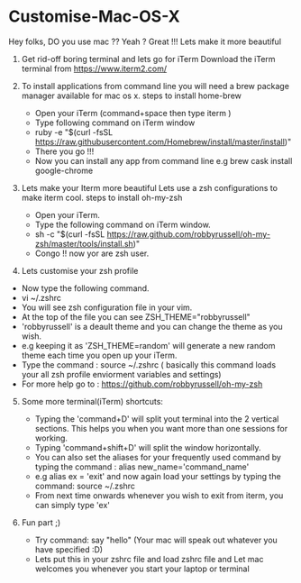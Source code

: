 # Customise-Mac-OS-X
Hey folks, DO you use mac ?? Yeah ? Great !!! 
Lets make it more beautiful 

1. Get rid-off boring terminal and lets go for iTerm
	 Download the iTerm terminal from https://www.iterm2.com/
	 
2. To install applications from command line you will need a brew package manager available for mac os x.
   steps to install home-brew
   - Open your iTerm (command+space then type iterm )
   - Type following command on iTerm window 
   - ruby -e "$(curl -fsSL https://raw.githubusercontent.com/Homebrew/install/master/install)"
   - There you go !!!
   - Now you can install any app from command line e.g brew cask install google-chrome 
   
3. Lets make your Iterm more beautiful
   Lets use a zsh configurations to make iterm cool.
   steps to install oh-my-zsh
   - Open your iTerm.
   - Type the following command on iTerm window.
   - sh -c "$(curl -fsSL https://raw.github.com/robbyrussell/oh-my-zsh/master/tools/install.sh)"
   - Congo !! now yor are zsh user.
   
4. Lets customise your zsh profile 
  - Now type the following command.
  - vi ~/.zshrc
  - You will see zsh configuration file in your vim.
  - At the top of the file you can see ZSH_THEME="robbyrussell"
  - 'robbyrussell' is a deault theme and you can change the theme as you wish.
  - e.g keeping it as 'ZSH_THEME=random' will generate a new random theme each time you open up your iTerm.
  - Type the command : source ~/.zshrc ( basically this command loads your all zsh profile enviorment variables and settings)
  - For more help go to : https://github.com/robbyrussell/oh-my-zsh
  
5. Some more terminal(iTerm) shortcuts:
   - Typing the 'command+D' will split yout terminal into the 2 vertical sections. This helps you when you want more than one    sessions for working.
   - Typing 'command+shift+D' will split the window horizontally.
   - You can also set the aliases for your frequently used command by typing the command : alias new_name='command_name'
   - e.g alias ex = 'exit' and now again load your settings by typing the command: source ~/.zshrc 
   - From next time onwards whenever you wish to exit from iterm, you can simply type 'ex'
  
6. Fun part ;)
   - Try command: say "hello" (Your mac will speak out whatever you have specified :D)
   - Lets put this in your zshrc file and load zshrc file and Let mac welcomes you whenever you start your laptop or terminal 
  
   


